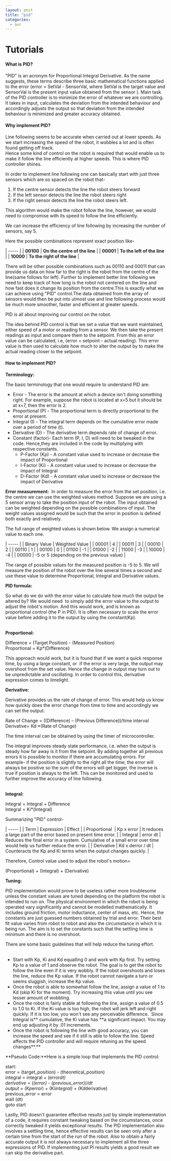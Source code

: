 ```yaml
---
layout: post
title: "pid"
categories:
  - avr
---
```

# Tutorials

#### What is PID?

"PID" is an acronym for Proportional Integral Derivative. As the name suggests, these terms describe three basic mathematical functions applied to the error (error = SetVal - SensorVal, where SetVal is the target value and SensorVal is the present input value obtained from the sensor ). Main task of the PID controller is to minimize the error of whatever we are controlling. It takes in input, calculates the deviation from the intended behaviour and accordingly adjusts the output so that deviation from the intended behaviour is minimized and greater accuracy obtained.

#### Why implement PID?

Line following seems to be accurate when carried out at lower speeds. As we start increasing the speed of the robot, it wobbles a lot and is often found getting off track.  
Hence some kind of control on the robot is required that would enable us to make it follow the line efficiently at higher speeds. This is where PID controller shines.

In order to implement line following one can basically start with just three sensors which are so spaced on the robot that-

1. If the centre sensor detects the line the robot steers forward
2. If the left sensor detects the line the robot steers right  
3. If the right sensor detects the line the robot steers left.

This algorithm would make the robot follow the line, however, we would need to compromise with its speed to follow the line efficiently.

We can increase the efficiency of line following by increasing the number of sensors, say 5.

Here the possible combinations represent exact position like-

| ----- |
|  **00100** |  **On the centre of the line** |
|  **00001** |  **To the left of the line** |
|  **10000** |  **To the right of the line** |

There will be other possible combinations such as 00110 and 00011 that can provide us data on how far to the right is the robot from the centre of the line(same follows for left). Further to implement better line following we need to keep track of how long is the robot not centered on the line and how fast does it change its position from the centre.This is exactly what we can achieve using "PID" control.The data obtained from the array of sensors would then be put into utmost use and line following process would be much more smoother, faster and efficient at greater speeds.

PID is all about improving our control on the robot.

The idea behind PID control is that we set a value that we want maintained, either speed of a motor or reading from a sensor. We then take the present readings as input and compare them to the setpoint. From this an error value can be calculated, i.e, (error = setpoint - actual reading). This error value is then used to calculate how much to alter the output by to make the actual reading closer to the setpoint.

#### How to implement PID?

**Terminology:**

The basic terminology that one would require to understand PID are:

* Error - The error is the amount at which a device isn't doing something right. For example, suppose the robot is located at x=5 but it should be at x=7, then the error is 2.
* Proportional (P) - The proportional term is directly proportional to the error at present.
* Integral (I) - The integral term depends on the cumulative error made over a period of time (t).
* Derivative (D) - The derivative term depends rate of change of error.
* Constant (factor)- Each term (P, I, D) will need to be tweaked in the code. Hence,they are included in the code by multiplying with respective constants.
    * P-Factor (Kp) - A constant value used to increase or decrease the impact of Proportional
    * I-Factor (Ki) - A constant value used to increase or decrease the impact of Integral
    * D-Factor (Kd) - A constant value used to increase or decrease the impact of Derivative

**Error measurement:**  In order to measure the error from the set position, i.e. the centre we can use the weighted values method. Suppose we are using a 5 sensor array to take the position input of the robot. The input obtained can be weighted depending on the possible combinations of input. The weight values assigned would be such that the error in position is defined both exactly and relatively.

The full range of weighted values is shown below. We assign a numerical value to each one.

| ----- |
|  Binary Value |  Weighted Value |
|  00001 |  4 |
|  00011 |  3 |
|  00010 |  2 |
|  00110 |  1 |
|  00100 |  0 |
|  01100 |  -1 |
|  01000 |  -2 |
|  11000 |  -3 |
|  10000 |  -4 |
|  00000 |  -5 or 5 (depending on the previous value) |

The range of possible values for the measured position is -5 to 5. We will measure the position of the robot over the line several times a second and use these value to determine Proportional, Integral and Derivative values.

**PID formula:**

So what do we do with the error value to calculate how much the output be altered by? We would need  to simply add the error value to the output to adjust the robot's motion. And this would work, and is known as proportional control (the P in PID). It is often necessary to scale the error value before adding it to the output by using the constant(Kp).  
 

**Proportional:**

Difference = (Target Position) - (Measured Position)  
Proportional = Kp*(Difference)

This approach would work, but it is found that if we want a quick response time, by using a large constant, or  if the error is very large, the output may overshoot from the set value. Hence the change in output may turn out to be unpredictable and oscillating. In order to control this, derivative expression comes to limelight.

**Derivative:**

Derivative provides us the rate of change of error. This would help us know how quickly does the error change from time to time and accordingly we can set the output.

Rate of Change = ((Difference) – (Previous Difference))/time interval  
Derivative= Kd *(Rate of Change)

The time interval can be obtained by using the timer of microcontroller.

The integral improves steady state performance, i.e. when the output is steady how far away is it from the setpoint. By adding together all previous errors it is possible to monitor if there are accumulating errors. For example- if the position is slightly to the right all the time, the error will always be positive so the sum of the errors will get bigger, the inverse is true if position is always to the left. This can be monitored and used to further improve the accuracy of line following.  
 

**Integral:**

Integral = Integral + Difference  
Integral = Ki*(Integral)

Summarizing "PID" control-

| ----- |
|  Term |  Expression |  Effect |
|  Proportional  |  Kp x error |  It reduces a large part of the error based on present time error. |
|  Integral |  error dt |  Reduces the final error in a system. Cumulative of a small error over time would help us further reduce the error. |
|  Derivative |  Kd x derror / dt |  Counteracts the Kp and Ki terms when the output changes quickly. |

Therefore, Control value used to adjust the robot's motion=

(Proportional) + (Integral) + (Derivative)

**Tuning:**

PID implementation would prove to be useless rather more troublesome unless the constant values are tuned depending on the platform the robot is intended to run on. The physical environment in which the robot is being operated vary significantly and cannot be modelled mathematically. It includes ground friction, motor inductance, center of mass, etc. Hence, the constants are just guessed numbers obtained by trial and error. Their best fit value varies from robot to robot and also the circumstance in which it is being run. The aim is to set the constants such that the settling time is minimum and there is no overshoot.

There are some basic guidelines that will help reduce the tuning effort.  
 

* Start with Kp, Ki and Kd equalling 0 and work with Kp first. Try setting Kp to a value of 1 and observe the robot. The goal is to get the robot to follow the line even if it is very wobbly. If the robot overshoots and loses the line, reduce the Kp value. If the robot cannot navigate a turn or seems sluggish, increase the Kp value.
* Once the robot is able to somewhat follow the line, assign a value of 1 to Kd (skip Ki for the moment). Try increasing this value until you see lesser amount of wobbling.
* Once the robot is fairly stable at following the line, assign a value of 0.5 to 1.0 to Ki. If the Ki value is too high, the robot will jerk left and right quickly. If it is too low, you won't see any perceivable difference.  Since Integral is** cumulative, the Ki value has **a significant impact. You may end up adjusting it by .01 increments.
* Once the robot is following the line with good accuracy, you can increase the speed and see if it still is able to follow the line. Speed affects the PID controller and will require retuning as the speed changes**.**

  
**Pseudo Code:**Here is a simple loop that implements the PID control:

start:  
error = (target_position) - (theoretical_position)  
integral = integral + (error*dt)  
derivative = ((error) - (previous_error))/dt  
output = (Kp*error) + (Ki*integral) + (Kd*derivative)  
previous_error = error  
wait (dt)  
goto start

Lastly, PID doesn't guarantee effective results just by simple implementation of a code, it requires constant tweaking based on the circumstances, once correctly tweaked it yields exceptional results. The PID implementation also involves a settling time, hence effective results can be seen only after a certain time from the start of the run of the robot. Also to obtain a fairly accurate output it is not always necessary to implement all the three expressions of PID. If implementing just PI results yields a good result we can skip the derivative part.